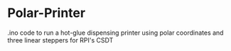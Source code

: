 # Polar-Printer
.ino code to run a hot-glue dispensing printer using polar coordinates and three linear steppers for RPI's CSDT

